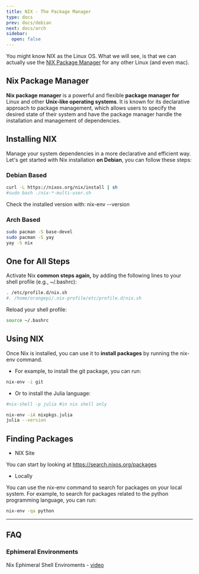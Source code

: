 ```yaml
---
title: NIX - The Package Manager 
type: docs
prev: docs/debian
next: docs/arch
sidebar:
  open: false
---
```


You might know NIX as the Linux OS. What we will see, is that we can actually use the [NIX Package Manager](https://github.com/NixOS/nix) for any other Linux (and even mac).

## Nix Package Manager

**Nix package manager** is a powerful and flexible **package manager for** Linux and other **Unix-like operating systems**. It is known for its declarative approach to package management, which allows users to specify the desired state of their system and have the package manager handle the installation and management of dependencies.


## Installing NIX

Manage your system dependencies in a more declarative and efficient way. Let's get started with Nix installation **on Debian**, you can follow these steps:


### Debian Based

```sh
curl -L https://nixos.org/nix/install | sh
#sudo bash ./nix-*-multi-user.sh
```
Check the installed version with: nix-env --version

### Arch Based

```sh
sudo pacman -S base-devel
sudo pacman -S yay
yay -S nix
```

## One for All Steps

Activate Nix **common steps again,** by adding the following lines to your shell profile (e.g., ~/.bashrc):

```sh
. /etc/profile.d/nix.sh
#. /home/orangepi/.nix-profile/etc/profile.d/nix.sh
```

Reload your shell profile:

```sh
source ~/.bashrc
```

## Using NIX

Once Nix is installed, you can use it to **install packages** by running the nix-env command.

* For example, to install the git package, you can run:

```sh
nix-env -i git
```

* Or to install the Julia language:

```sh
#nix-shell -p julia #in nix shell only

nix-env -iA nixpkgs.julia
julia --version
```


## Finding Packages 

* NIX Site

You can start by looking at <https://search.nixos.org/packages>

* Locally

You can use the nix-env command to search for packages on your local system. For example, to search for packages related to the python programming language, you can run:

```sh
nix-env -qa python
```

---

## FAQ

### Ephimeral Environments 

Nix Ephimeral Shell Enviroments - [video](https://www.youtube.com/watch?v=0ulldVwZiKA)